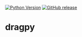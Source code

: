 [![Python Version](https://img.shields.io/badge/Python-3.6-orange.svg)](https://www.python.org/downloads/release/python-360/) [![GitHub release](https://img.shields.io/github/release/sco1/dragpy.svg)](https://github.com/sco1/dragpy/releases)
# dragpy